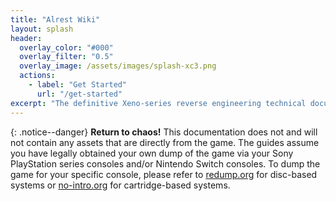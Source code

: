 ```yaml
---
title: "Alrest Wiki"
layout: splash
header:
  overlay_color: "#000"
  overlay_filter: "0.5"
  overlay_image: /assets/images/splash-xc3.png
  actions:
    - label: "Get Started"
      url: "/get-started"
excerpt: "The definitive Xeno-series reverse engineering technical documentations. Everything ranging from asset documentations and how-tos."
---
```


{: .notice--danger}
**Return to chaos!**
This documentation does not and will not contain any assets that are directly from the game. The guides assume you have legally obtained your own dump of the game via your Sony PlayStation series consoles and/or Nintendo Switch consoles. To dump the game for your specific console, please refer to [redump.org](http://wiki.redump.org/index.php?title=Dumping_Guides) for disc-based systems or [no-intro.org](https://wiki.no-intro.org/index.php?title=Dumping_Guides) for cartridge-based systems.